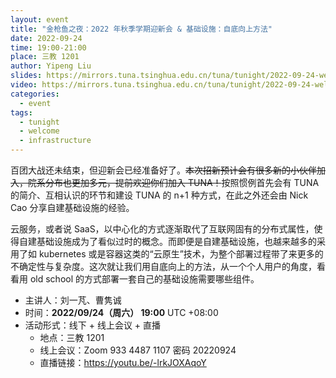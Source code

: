```yaml
---
layout: event
title: "金枪鱼之夜：2022 年秋季学期迎新会 & 基础设施：自底向上方法"
date: 2022-09-24
time: 19:00-21:00
place: 三教 1201
author: Yipeng Liu
slides: https://mirrors.tuna.tsinghua.edu.cn/tuna/tunight/2022-09-24-welcome-and-infrastructure/slides/
video: https://mirrors.tuna.tsinghua.edu.cn/tuna/tunight/2022-09-24-welcome-and-infrastructure/video.mp4
categories:
  - event
tags:
  - tunight
  - welcome
  - infrastructure
---
```


百团大战还未结束，但迎新会已经准备好了。~~本次招新预计会有很多新的小伙伴加入，院系分布也更加多元，提前欢迎你们加入 TUNA！~~按照惯例首先会有 TUNA 的简介、互相认识的环节和建设 TUNA 的 n+1 种方式，在此之外还会由 Nick Cao 分享自建基础设施的经验。

云服务，或者说 SaaS，以中心化的方式逐渐取代了互联网固有的分布式属性，使得自建基础设施成为了看似过时的概念。而即便是自建基础设施，也越来越多的采用了如 kubernetes 或是容器这类的“云原生”技术，为整个部署过程带了来更多的不确定性与复杂度。这次就让我们用自底向上的方法，从一个个人用户的角度，看看用 old school 的方式部署一套自己的基础设施需要哪些组件。

* 主讲人：刘一芃、曹隽诚
* 时间：**2022/09/24（周六） 19:00** UTC +08:00
* 活动形式：线下 + 线上会议 + 直播
  * 地点：三教 1201
  * 线上会议：Zoom 933 4487 1107 密码 20220924
  * 直播链接：https://youtu.be/-lrkJOXAqoY
